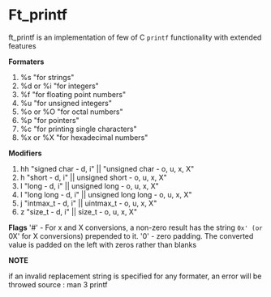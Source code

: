 # Ft_printf 

ft_printf is an implementation of few of C `printf` functionality with extended features

**Formaters**

1. %s  "for strings"
2. %d or %i "for integers"
3. %f  "for floating point numbers"
4. %u "for unsigned integers"
5. %o or %O  "for octal numbers"
6. %p "for pointers"
7. %c "for printing single characters" 
8. %x or %X "for hexadecimal numbers"

**Modifiers**
1. hh "signed char - d, i" || "unsigned char - o, u, x, X"
2. h "short - d, i" || unsigned short - o, u, x, X"
3. l "long - d, i" || unsigned long - o, u, x, X"
4. l "long long - d, i" || unsigned long long - o, u, x, X"
5. j "intmax_t - d, i" || uintmax_t - o, u, x, X"
6. z "size_t - d, i" || size_t - o, u, x, X"

**Flags**
'#' - For x and X conversions, a non-zero result has the string `0x' (or `0X' for X conversions) prepended to it.
'0' - zero padding. The converted value is padded on the left with zeros rather than blanks


**NOTE**

if an invalid replacement string is specified for any formater, an error will be throwed
source : man 3 printf
